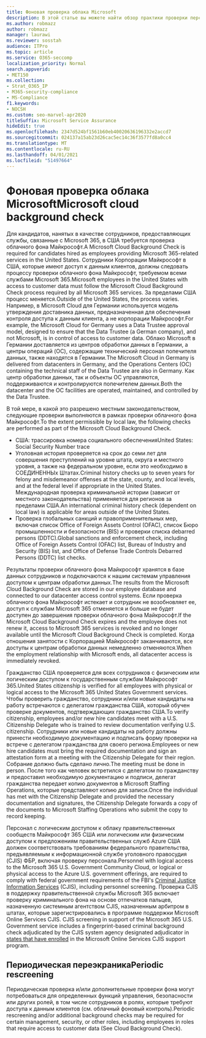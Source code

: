 ```yaml
---
title: Фоновая проверка облака Microsoft
description: В этой статье вы можете найти обзор практики проверки персонала Майкрософт для Microsoft 365.
ms.author: robmazz
author: robmazz
manager: laurawi
ms.reviewer: sosstah
audience: ITPro
ms.topic: article
ms.service: O365-seccomp
localization_priority: Normal
search.appverid:
- MET150
ms.collection:
- Strat_O365_IP
- M365-security-compliance
- MS-Compliance
f1.keywords:
- NOCSH
ms.custom: seo-marvel-apr2020
titleSuffix: Microsoft Service Assurance
hideEdit: true
ms.openlocfilehash: 2347d524bf1561b60eb40020636196332e2accd7
ms.sourcegitcommit: 024137a15ab23d26cac5ec14c36f3577fd8a0cc4
ms.translationtype: MT
ms.contentlocale: ru-RU
ms.lasthandoff: 04/01/2021
ms.locfileid: "51497664"
---
```

# <a name="microsoft-cloud-background-check"></a><span data-ttu-id="3eacb-103">Фоновая проверка облака Microsoft</span><span class="sxs-lookup"><span data-stu-id="3eacb-103">Microsoft cloud background check</span></span>

<span data-ttu-id="3eacb-104">Для кандидатов, нанятых в качестве сотрудников, предоставляющих службы, связанные с Microsoft 365, в США требуется проверка облачного фона Майкрософт.</span><span class="sxs-lookup"><span data-stu-id="3eacb-104">A Microsoft Cloud Background Check is required for candidates hired as employees providing Microsoft 365-related services in the United States.</span></span> <span data-ttu-id="3eacb-105">Сотрудники Корпорации Майкрософт в США, которые имеют доступ к данным клиентов, должны следовать процессу проверки облачного фона Майкрософт, требуемом всеми службами Microsoft 365.</span><span class="sxs-lookup"><span data-stu-id="3eacb-105">Microsoft employees in the United States with access to customer data must follow the Microsoft Cloud Background Check process required by all Microsoft 365 services.</span></span> <span data-ttu-id="3eacb-106">За пределами США процесс меняется.</span><span class="sxs-lookup"><span data-stu-id="3eacb-106">Outside of the United States, the process varies.</span></span> <span data-ttu-id="3eacb-107">Например, в Microsoft Cloud для Германии используется модель утверждения доставника данных, предназначенная для обеспечения контроля доступа к данным клиента, а не корпорации Майкрософт.</span><span class="sxs-lookup"><span data-stu-id="3eacb-107">For example, the Microsoft Cloud for Germany uses a Data Trustee approval model, designed to ensure that the Data Trustee (a German company), and not Microsoft, is in control of access to customer data.</span></span> <span data-ttu-id="3eacb-108">Облако Microsoft в Германии доставляется из центров обработки данных в Германии, а центры операций (OC), содержащие технический персонал попечителя данных, также находятся в Германии.</span><span class="sxs-lookup"><span data-stu-id="3eacb-108">The Microsoft Cloud in Germany is delivered from datacenters in Germany, and the Operations Centers (OC) containing the technical staff of the Data Trustee are also in Germany.</span></span> <span data-ttu-id="3eacb-109">Как центр обработки данных, так и объекты OC управляются, поддерживаются и контролируются попечителем данных.</span><span class="sxs-lookup"><span data-stu-id="3eacb-109">Both the datacenter and the OC facilities are operated, maintained, and controlled by the Data Trustee.</span></span>

<span data-ttu-id="3eacb-110">В той мере, в какой это разрешено местным законодательством, следующие проверки выполняются в рамках проверки облачного фона Майкрософт.</span><span class="sxs-lookup"><span data-stu-id="3eacb-110">To the extent permissible by local law, the following checks are performed as part of the Microsoft Cloud Background Check.</span></span>

- <span data-ttu-id="3eacb-111">США: трассировка номера социального обеспечения</span><span class="sxs-lookup"><span data-stu-id="3eacb-111">United States: Social Security Number trace</span></span>
- <span data-ttu-id="3eacb-112">Уголовная история проверяется на срок до семи лет для совершения преступлений на уровне штата, округа и местного уровня, а также на федеральном уровне, если это необходимо в СОЕДИНЕННЫх Штатах.</span><span class="sxs-lookup"><span data-stu-id="3eacb-112">Criminal history checks up to seven years for felony and misdemeanor offenses at the state, county, and local levels, and at the federal level if appropriate in the United States.</span></span> <span data-ttu-id="3eacb-113">Международная проверка криминальной истории (зависит от местного законодательства) применяется для регионов за пределами США.</span><span class="sxs-lookup"><span data-stu-id="3eacb-113">An international criminal history check (dependent on local law) is applicable for areas outside of the United States.</span></span>
- <span data-ttu-id="3eacb-114">Проверка глобальных санкций и правоприменительных мер, включая список Office of Foreign Assets Control (OFAC), список Бюро промышленности и безопасности (BIS) и проверки списка debarred persons (DDTC).</span><span class="sxs-lookup"><span data-stu-id="3eacb-114">Global sanctions and enforcement check, including Office of Foreign Assets Control (OFAC) list, Bureau of Industry and Security (BIS) list, and Office of Defense Trade Controls Debarred Persons (DDTC) list checks.</span></span>

<span data-ttu-id="3eacb-115">Результаты проверки облачного фона Майкрософт хранятся в базе данных сотрудников и подключаются к нашим системам управления доступом к центрам обработки данных.</span><span class="sxs-lookup"><span data-stu-id="3eacb-115">The results from the Microsoft Cloud Background Check are stored in our employee database and connected to our datacenter access control systems.</span></span> <span data-ttu-id="3eacb-116">Если проверка облачного фона Майкрософт истекает и сотрудник не возобновляет ее, доступ к службам Microsoft 365 отменяется и больше не будет доступен до завершения проверки облачного фона Майкрософт.</span><span class="sxs-lookup"><span data-stu-id="3eacb-116">If the Microsoft Cloud Background Check expires and the employee does not renew it, access to Microsoft 365 services is revoked and no longer available until the Microsoft Cloud Background Check is completed.</span></span> <span data-ttu-id="3eacb-117">Когда отношения занятости с Корпорацией Майкрософт заканчиваются, все доступы к центрам обработки данных немедленно отменяются.</span><span class="sxs-lookup"><span data-stu-id="3eacb-117">When the employment relationship with Microsoft ends, all datacenter access is immediately revoked.</span></span>

<span data-ttu-id="3eacb-118">Гражданство США проверяется для всех сотрудников с физическим или логическим доступом к государственным службам Майкрософт 365.</span><span class="sxs-lookup"><span data-stu-id="3eacb-118">United States citizenship is verified for all employees with physical or logical access to the Microsoft 365 United States Government services.</span></span> <span data-ttu-id="3eacb-119">Чтобы проверить гражданство, сотрудники и/или новые кандидаты на работу встречаются с делегатом гражданства США, который обучен проверке документов, подтверждающих гражданство США.</span><span class="sxs-lookup"><span data-stu-id="3eacb-119">To verify citizenship, employees and/or new hire candidates meet with a U.S. Citizenship Delegate who is trained to review documentation verifying U.S. citizenship.</span></span> <span data-ttu-id="3eacb-120">Сотрудники или новые кандидаты на работу должны принести необходимую документацию и подписать форму проверки на встрече с делегатом гражданства для своего региона.</span><span class="sxs-lookup"><span data-stu-id="3eacb-120">Employees or new hire candidates must bring the required documentation and sign an attestation form at a meeting with the Citizenship Delegate for their region.</span></span> <span data-ttu-id="3eacb-121">Собрание должно быть сделано лично.</span><span class="sxs-lookup"><span data-stu-id="3eacb-121">The meeting must be done in person.</span></span> <span data-ttu-id="3eacb-122">После того как человек встретился с делегатом по гражданству и предоставил необходимую документацию и подписи, делегат гражданства передает копию документов в Microsoft Staffing Operations, которые представляют копию для записи.</span><span class="sxs-lookup"><span data-stu-id="3eacb-122">Once the individual has met with the Citizenship Delegate and provided the necessary documentation and signatures, the Citizenship Delegate forwards a copy of the documents to Microsoft Staffing Operations who submit the copy to record keeping.</span></span>

<span data-ttu-id="3eacb-123">Персонал с логическим доступом к облаку правительственных сообществ Майкрософт 365 США или логическим или физическим доступом к предложениям правительственных [](https://www.fbi.gov/services/cjis) служб Azure США должен соответствовать требованиям федерального правительства, предъявляемым к информационной службе уголовного правосудия (CJIS) ФБР, включая проверку персонала.</span><span class="sxs-lookup"><span data-stu-id="3eacb-123">Personnel with logical access to the Microsoft 365 U.S. Government Community Cloud, or logical or physical access to the Azure U.S. government offerings, are required to comply with federal government requirements of the FBI's [Criminal Justice Information Services](https://www.fbi.gov/services/cjis) (CJIS), including personnel screening.</span></span> <span data-ttu-id="3eacb-124">Проверка CJIS в поддержку правительственной службы Microsoft 365 включает проверку криминального фона на основе отпечатков пальцев, назначенную системным агентством CJIS, назначенным арбитром в штатах, которые зарегистрировались в программе поддержки Microsoft Online Services CJIS. [](https://blogs.office.com/2013/10/23/california-and-microsoft-sign-cjis-security-policy-agreement/)</span><span class="sxs-lookup"><span data-stu-id="3eacb-124">CJIS screening in support of the Microsoft 365 U.S. Government service includes a fingerprint-based criminal background check adjudicated by the CJIS system agency designated adjudicator in [states that have enrolled](https://blogs.office.com/2013/10/23/california-and-microsoft-sign-cjis-security-policy-agreement/) in the Microsoft Online Services CJIS support program.</span></span>

## <a name="periodic-rescreening"></a><span data-ttu-id="3eacb-125">Периодическая переэкраника</span><span class="sxs-lookup"><span data-stu-id="3eacb-125">Periodic rescreening</span></span>

<span data-ttu-id="3eacb-126">Периодическая проверка и/или дополнительные проверки фона могут потребоваться для определенных функций управления, безопасности или других ролей, в том числе сотрудников в ролях, которые требуют доступа к данным клиентов (см. облачный фоновый контроль).</span><span class="sxs-lookup"><span data-stu-id="3eacb-126">Periodic rescreening and/or additional background checks may be required for certain management, security, or other roles, including employees in roles that require access to customer data (See Cloud Background Check).</span></span>